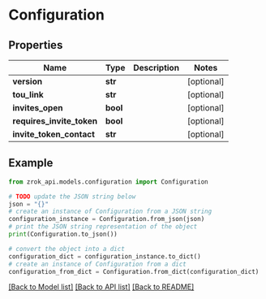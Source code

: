 # Configuration


## Properties

Name | Type | Description | Notes
------------ | ------------- | ------------- | -------------
**version** | **str** |  | [optional] 
**tou_link** | **str** |  | [optional] 
**invites_open** | **bool** |  | [optional] 
**requires_invite_token** | **bool** |  | [optional] 
**invite_token_contact** | **str** |  | [optional] 

## Example

```python
from zrok_api.models.configuration import Configuration

# TODO update the JSON string below
json = "{}"
# create an instance of Configuration from a JSON string
configuration_instance = Configuration.from_json(json)
# print the JSON string representation of the object
print(Configuration.to_json())

# convert the object into a dict
configuration_dict = configuration_instance.to_dict()
# create an instance of Configuration from a dict
configuration_from_dict = Configuration.from_dict(configuration_dict)
```
[[Back to Model list]](../README.md#documentation-for-models) [[Back to API list]](../README.md#documentation-for-api-endpoints) [[Back to README]](../README.md)


